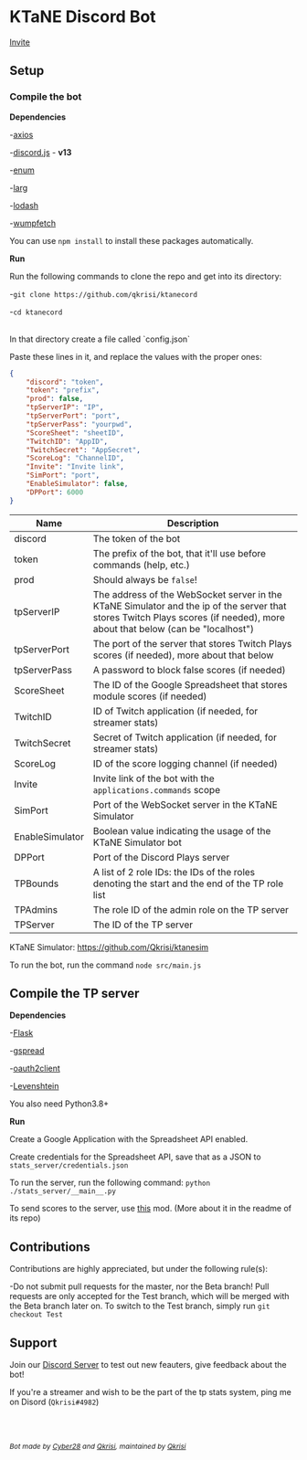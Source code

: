 # KTaNE Discord Bot

[Invite](https://top.gg/bot/546017180865789962)

## Setup

### Compile the bot

**Dependencies**

-[axios](https://www.npmjs.com/package/axios)

-[discord.js](https://www.npmjs.com/package/discord.js) - **v13**

-[enum](https://www.npmjs.com/package/enum)

-[larg](https://www.npmjs.com/package/larg)

-[lodash](https://www.npmjs.com/package/lodash)

-[wumpfetch](https://www.npmjs.com/package/wumpfetch)

You can use `npm install` to install these packages automatically.

**Run**

Run the following commands to clone the repo and get into its directory:

-`git clone https://github.com/qkrisi/ktanecord`

-`cd ktanecord`

<br>
In that directory create a file called `config.json`

Paste these lines in it, and replace the values with the proper ones:

```json
{
    "discord": "token",
    "token": "prefix",
    "prod": false,
    "tpServerIP": "IP",
    "tpServerPort": "port",
    "tpServerPass": "yourpwd",
    "ScoreSheet": "sheetID",
    "TwitchID": "AppID",
    "TwitchSecret": "AppSecret",
    "ScoreLog": "ChannelID",
    "Invite": "Invite link",
    "SimPort": "port",
    "EnableSimulator": false,
    "DPPort": 6000
}
```

| Name | Description |
| - | - |
| discord | The token of the bot |
| token | The prefix of the bot, that it'll use before commands (<prefix>help, etc.)|
| prod | Should always be `false`! |
| tpServerIP | The address of the WebSocket server in the KTaNE Simulator and the ip of the server that stores Twitch Plays scores (if needed), more about that below (can be "localhost") |
| tpServerPort | The port of the server that stores Twitch Plays scores (if needed), more about that below |
| tpServerPass | A password to block false scores (if needed) |
| ScoreSheet | The ID of the Google Spreadsheet that stores module scores (if needed) |
| TwitchID | ID of Twitch application (if needed, for streamer stats) |
| TwitchSecret | Secret of Twitch application (if needed, for streamer stats) |
| ScoreLog | ID of the score logging channel (if needed) |
| Invite | Invite link of the bot with the `applications.commands` scope |
| SimPort | Port of the WebSocket server in the KTaNE Simulator |
| EnableSimulator | Boolean value indicating the usage of the KTaNE Simulator bot |
| DPPort | Port of the Discord Plays server |
| TPBounds | A list of 2 role IDs: the IDs of the roles denoting the start and the end of the TP role list |
| TPAdmins | The role ID of the admin role on the TP server |
| TPServer | The ID of the TP server |

KTaNE Simulator: https://github.com/Qkrisi/ktanesim

To run the bot, run the command `node src/main.js`

## Compile the TP server

**Dependencies**

-[Flask](https://pypi.org/project/Flask/)

-[gspread](https://pypi.org/project/gspread)

-[oauth2client](https://pypi.org/project/oauth2client)

-[Levenshtein](https://pypi.org/project/python-levenshtein)

You also need Python3.8+

**Run**

Create a Google Application with the Spreadsheet API enabled.

Create credentials for the Spreadsheet API, save that as a JSON to `stats_server/credentials.json`

To run the server, run the following command: `python ./stats_server/__main__.py`

To send scores to the server, use [this](https://github.com/Qkrisi/tp-score-saver) mod. (More about it in the readme of its repo)

## Contributions

Contributions are highly appreciated, but under the following rule(s):

-Do not submit pull requests for the master, nor the Beta branch! Pull requests are only accepted for the Test branch, which will be merged with the Beta branch later on. To switch to the Test branch, simply run `git checkout Test`

## Support

Join our [Discord Server](https://discord.gg/gJVy2Rt) to test out new feauters, give feedback about the bot!

If you're a streamer and wish to be the part of the tp stats system, ping me on Disord (`Qkrisi#4982`)


<br><br>
<p style="font-size:12;"><i>Bot made by <a href="https://github.com/cyber28">Cyber28</a> and <a href="https://github.com/qkrisi">Qkrisi</a>, maintained by <a href="https://github.com/qkrisi">Qkrisi</a></i></p>
